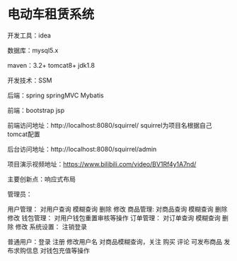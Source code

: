 # 电动车租赁系统


 开发工具：idea
 
 数据库：mysql5.x 
 
 maven：3.2+  tomcat8+  jdk1.8
 
 开发技术：SSM

 后端：spring springMVC Mybatis 
 
 前端：bootstrap  jsp
 
 
 前端访问地址：http://localhost:8080/squirrel/   squirrel为项目名根据自己tomcat配置
 
 后台访问地址：http://localhost:8080/squirrel/admin
 
 项目演示视频地址：https://www.bilibili.com/video/BV1Rf4y1A7nd/
 
 主要创新点：响应式布局
 
  管理员：
  
  用户管理：  对用户查询 模糊查询 删除 修改
  商品管理:   对商品查询 模糊查询 删除 修改
  钱包管理：  对用户钱包重置审核等操作
  订单管理：  对订单查询 模糊查询 删除 修改
  系统设置：  注销登录
  
  普通用户：登录 注册  修改用户名
           对商品模糊查询，关注 购买  评论
           可发布商品  发布求购信息
           对钱包充值等操作
  

